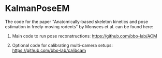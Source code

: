 # KalmanPoseEM

The code for the paper "Anatomically-based skeleton kinetics and pose estimation in freely-moving rodents" by Monsees et al. can be found here:

1. Main code to run pose reconstructions: https://github.com/bbo-lab/ACM
    
2. Optional code for calibrating multi-camera setups: https://github.com/bbo-lab/calibcam
